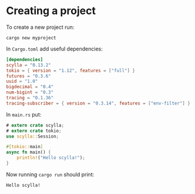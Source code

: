 # Creating a project

To create a new project run:
```shell
cargo new myproject
```

In `Cargo.toml` add useful dependencies:
```toml
[dependencies]
scylla = "0.13.2"
tokio = { version = "1.12", features = ["full"] }
futures = "0.3.6"
uuid = "1.0"
bigdecimal = "0.4"
num-bigint = "0.3"
tracing = "0.1.36"
tracing-subscriber = { version = "0.3.14", features = ["env-filter"] }
```

In `main.rs` put:
```rust
# extern crate scylla;
# extern crate tokio;
use scylla::Session;

#[tokio::main]
async fn main() {
    println!("Hello scylla!");
}
```

Now running `cargo run` should print:
```shell
Hello scylla!
```

